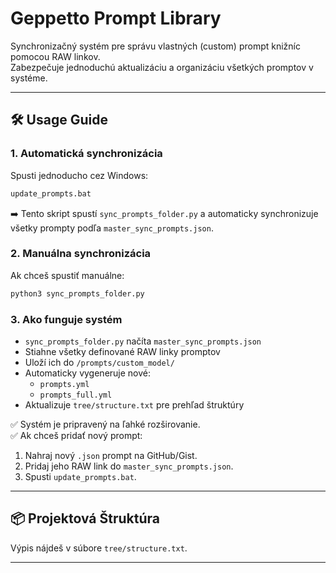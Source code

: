 # Geppetto Prompt Library

Synchronizačný systém pre správu vlastných (custom) prompt knižníc pomocou RAW linkov.  
Zabezpečuje jednoduchú aktualizáciu a organizáciu všetkých promptov v systéme.

---

## 🛠️ Usage Guide

### 1. Automatická synchronizácia
Spusti jednoducho cez Windows:
```bash
update_prompts.bat
```
➡️ Tento skript spustí `sync_prompts_folder.py` a automaticky synchronizuje všetky prompty podľa `master_sync_prompts.json`.

### 2. Manuálna synchronizácia
Ak chceš spustiť manuálne:
```bash
python3 sync_prompts_folder.py
```

### 3. Ako funguje systém
- `sync_prompts_folder.py` načíta `master_sync_prompts.json`
- Stiahne všetky definované RAW linky promptov
- Uloží ich do `/prompts/custom_model/`
- Automaticky vygeneruje nové:
  - `prompts.yml`
  - `prompts_full.yml`
- Aktualizuje `tree/structure.txt` pre prehľad štruktúry

✅ Systém je pripravený na ľahké rozširovanie.  
✅ Ak chceš pridať nový prompt:
1. Nahraj nový `.json` prompt na GitHub/Gist.
2. Pridaj jeho RAW link do `master_sync_prompts.json`.
3. Spusti `update_prompts.bat`.

---

## 📦 Projektová Štruktúra
Výpis nájdeš v súbore `tree/structure.txt`.

---


